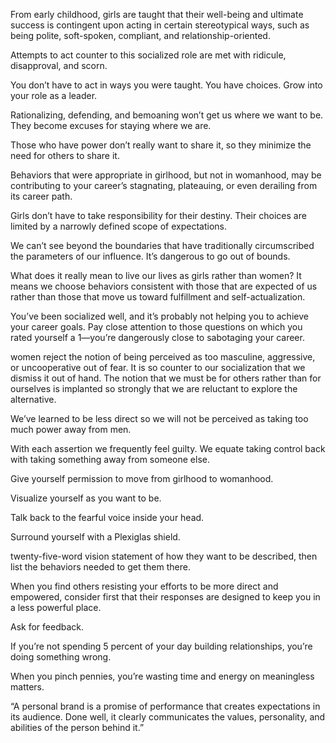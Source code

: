 From early childhood, girls are taught that their well-being and ultimate success is contingent upon acting in certain stereotypical ways, such as being polite, soft-spoken, compliant, and relationship-oriented.

Attempts to act counter to this socialized role are met with ridicule, disapproval, and scorn.

You don’t have to act in ways you were taught. You have choices. Grow into your role as a leader.

Rationalizing, defending, and bemoaning won’t get us where we want to be. They become excuses for staying where we are.

Those who have power don’t really want to share it, so they minimize the need for others to share it.

Behaviors that were appropriate in girlhood, but not in womanhood, may be contributing to your career’s stagnating, plateauing, or even derailing from its career path.

Girls don’t have to take responsibility for their destiny. Their choices are limited by a narrowly defined scope of expectations.

We can’t see beyond the boundaries that have traditionally circumscribed the parameters of our influence. It’s dangerous to go out of bounds.

What does it really mean to live our lives as girls rather than women? It means we choose behaviors consistent with those that are expected of us rather than those that move us toward fulfillment and self-actualization.

You’ve been socialized well, and it’s probably not helping you to achieve your career goals. Pay close attention to those questions on which you rated yourself a 1—you’re dangerously close to sabotaging your career.

women reject the notion of being perceived as too masculine, aggressive, or uncooperative out of fear. It is so counter to our socialization that we dismiss it out of hand. The notion that we must be for others rather than for ourselves is implanted so strongly that we are reluctant to explore the alternative.

We’ve learned to be less direct so we will not be perceived as taking too much power away from men.

With each assertion we frequently feel guilty. We equate taking control back with taking something away from someone else.

Give yourself permission to move from girlhood to womanhood.

Visualize yourself as you want to be.

Talk back to the fearful voice inside your head.

Surround yourself with a Plexiglas shield.

twenty-five-word vision statement of how they want to be described, then list the behaviors needed to get them there.

When you find others resisting your efforts to be more direct and empowered, consider first that their responses are designed to keep you in a less powerful place.

Ask for feedback.

If you’re not spending 5 percent of your day building relationships, you’re doing something wrong.

When you pinch pennies, you’re wasting time and energy on meaningless matters.

“A personal brand is a promise of performance that creates expectations in its audience. Done well, it clearly communicates the values, personality, and abilities of the person behind it.”
